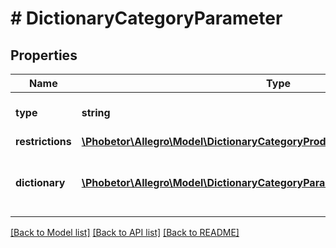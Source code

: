 # # DictionaryCategoryParameter

## Properties

Name | Type | Description | Notes
------------ | ------------- | ------------- | -------------
**type** | **string** |  | [optional] [default to 'dictionary']
**restrictions** | [**\Phobetor\Allegro\Model\DictionaryCategoryProductParameterAllOfRestrictions**](DictionaryCategoryProductParameterAllOfRestrictions.md) |  | [optional]
**dictionary** | [**\Phobetor\Allegro\Model\DictionaryCategoryParameterAllOfDictionary[]**](DictionaryCategoryParameterAllOfDictionary.md) | Defines the values accepted for this parameter. | [optional]

[[Back to Model list]](../../README.md#models) [[Back to API list]](../../README.md#endpoints) [[Back to README]](../../README.md)
